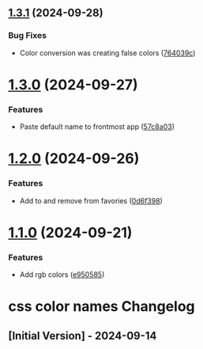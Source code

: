 ## [1.3.1](https://github.com/ff6347/css-color-names-raycast/compare/v1.3.0...v1.3.1) (2024-09-28)


### Bug Fixes

* Color conversion was creating false colors ([764039c](https://github.com/ff6347/css-color-names-raycast/commit/764039c033f476099d2d4965db7a680cb397dd83))

# [1.3.0](https://github.com/ff6347/css-color-names-raycast/compare/v1.2.0...v1.3.0) (2024-09-27)


### Features

* Paste default name to frontmost app ([57c8a03](https://github.com/ff6347/css-color-names-raycast/commit/57c8a039a21b20765057d13edce9d6353fb8e0c6))

# [1.2.0](https://github.com/ff6347/css-color-names-raycast/compare/v1.1.0...v1.2.0) (2024-09-26)


### Features

* Add to and remove from favories ([0d6f398](https://github.com/ff6347/css-color-names-raycast/commit/0d6f3988af225e6b17c9b188381efad612a73900))

# [1.1.0](https://github.com/ff6347/css-color-names-raycast/compare/v1.0.0...v1.1.0) (2024-09-21)


### Features

* Add rgb colors ([e950585](https://github.com/ff6347/css-color-names-raycast/commit/e950585c3b07bfbf80cf8ca5dd924e7b893c608e))

# css color names Changelog

## [Initial Version] - 2024-09-14
